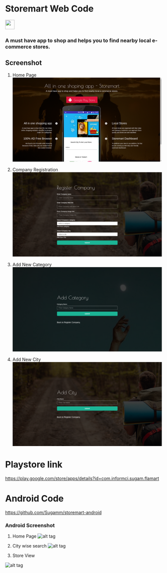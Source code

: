 # Storemart Web Code
<img src="https://lh3.googleusercontent.com/BoWXSXBKqJLvq4XcVhsQ8wnh9s0a_xJ3XifHDF0njaT7MMbn92PJ54qYyHU2Dpso9g=w300-rw" width="30px" height="30px">

### A must have app to shop and helps you to find nearby local e-commerce stores.

## Screenshot

1. Home Page
![alt tag](https://github.com/Sugamm/storemart-web/blob/master/images/4.png)

2. Company Registration
![alt tag](https://github.com/Sugamm/storemart-web/blob/master/images/1.png)

3. Add New Category
![alt tag](https://github.com/Sugamm/storemart-web/blob/master/images/2.png)

4. Add New City
![alt tag](https://github.com/Sugamm/storemart-web/blob/master/images/3.png)

# Playstore link
https://play.google.com/store/apps/details?id=com.informci.sugam.flamart

# Android Code
https://github.com/Sugamm/storemart-android

### Android Screenshot

1. Home Page
![alt tag](https://lh3.googleusercontent.com/dKODGQjRzXx0ZXmhjeywgyS1WoJeBCwZZRNRehUtmWu-VnBXX_FXhdxyx2aaLAcWjjU=h900-rw)

2. City wise search
![alt tag](https://lh3.googleusercontent.com/kfGfHbneiuUAET78UpPEh4aco1sWORi3isb6HYA4dqIRtivlABMaEQMxLxY-9nMb0w=h900-rw)

3. Store View

![alt tag](https://lh3.googleusercontent.com/HP76YaTRGveScDIMbkq47xdxj6iHVrb4dyihRUI8Nfb8ggZ8auwGsR6D1y0aZu9runWh=h900-rw)
